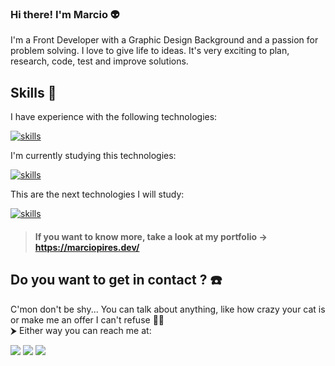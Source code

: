 ### Hi there! I'm Marcio 👽

I'm a Front Developer with a Graphic Design Background and a passion for problem solving. I love to give life to ideas. It's very exciting to plan, research, code, test and improve solutions. 

## Skills 📖

I have experience with the following technologies:

[![skills](https://skillicons.dev/icons?i=html,css,tailwind,js,react,nodejs,express,postgres
)](https://skillicons.dev)

I'm currently studying this technologies:

[![skills](https://skillicons.dev/icons?i=typescript,laravel,vue
)](https://skillicons.dev)

This are the next technologies I will study:

[![skills](https://skillicons.dev/icons?i=nextjs,jest,redux,styledcomponents
)](https://skillicons.dev)

> #### If you want to know more, take a look at **my portfolio** -> https://marciopires.dev/

## Do you want to get in contact ? ☎️

C'mon don't be shy... You can talk about anything, like how crazy your cat is or make me an offer I can't refuse 🕵️‍♂️ <br>
⮞ Either way you can reach me at:

<div>
<a href="mailto:marciodgart@gmail.com"><img src="https://img.shields.io/badge/Gmail-D14836?style=for-the-badge&logo=gmail&logoColor=white"></a>
<a href="https://www.linkedin.com/in/marcio-pires/"><img src="https://img.shields.io/badge/LinkedIn-0077B5?style=for-the-badge&logo=linkedin&logoColor=white"></a>
<a href="https://www.discordapp.com/users/9006"><img src="https://img.shields.io/badge/Discord-7289DA?style=for-the-badge&logo=discord&logoColor=white"></a>

</div>

